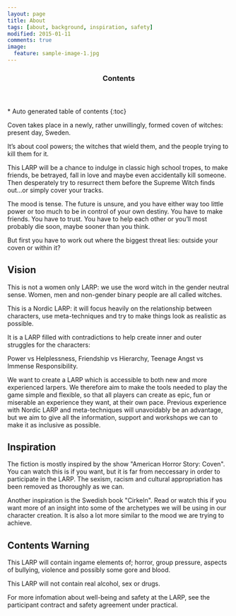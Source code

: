 ```yaml
---
layout: page
title: About
tags: [about, background, inspiration, safety]
modified: 2015-01-11
comments: true
image:
  feature: sample-image-1.jpg
---
```


<section id="table-of-contents" class="toc">
  <header>
    <h3>Contents</h3>
  </header>
<div id="drawer" markdown="1">
*  Auto generated table of contents
{:toc}
</div>
</section><!-- /#table-of-contents -->

Coven takes place in a newly, rather unwillingly, formed coven of witches: present day, Sweden. 

It’s about cool powers; the witches that wield them, and the people trying to kill them for it.

This LARP will be a chance to indulge in classic high school tropes, to make friends, be betrayed, fall in love and maybe even accidentally kill someone. Then desperately try to resurrect them before the Supreme Witch finds out…or simply cover your tracks.

The mood is tense. The future is unsure, and you have either way too little power or too much to be in control of your own destiny. You have to make friends. You have to trust. You have to help each other or you’ll most probably die soon, maybe sooner than you think.

But first you have to work out where the biggest threat lies: outside your coven or within it?

## Vision

This is not a women only LARP: we use the word witch in the gender neutral sense. Women, men and non-gender binary people are all called witches.

This is a Nordic LARP: it will focus heavily on the relationship between characters, use meta-techniques and try to make things look as realistic as possible. 

It is a LARP filled with contradictions to help create inner and outer struggles for the characters:

Power vs Helplessness, Friendship vs Hierarchy, Teenage Angst vs Immense Responsibility.

We want to create a LARP which is accessible to both new and more experienced larpers. We therefore aim to make the tools needed to play the game simple and flexible, so that all players can create as epic, fun or miserable an experience they want, at their own pace. Previous experience with Nordic LARP and meta-techniques will unavoidably be an advantage, but we aim to give all the information, support and workshops we can to make it as inclusive as possible.

## Inspiration

The fiction is mostly inspired by the show "American Horror Story: Coven". You can watch this is if you want, but it is far from neccessary in order to participate in the LARP. The sexism, racism and cultural appropriation has been removed as thoroughly as we can. 

Another inspiration is the Swedish book "Cirkeln". Read or watch this if you want more of an insight into some of the archetypes we will be using in our character creation. It is also a lot more similar to the mood we are trying to achieve.

## Contents Warning

This LARP will contain ingame elements of; horror, group pressure, aspects of bullying, violence and possibly some gore and blood. 

This LARP will not contain real alcohol, sex or drugs. 

For more infomation about well-being and safety at the LARP, see the participant contract and safety agreement under practical.
